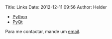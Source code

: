 Title: Links
Date:   2012-12-11 09:56
Author:   Helder

-   [Python](http://www.python.org)
-   [PyQt](http://www.riverbankcomputing.co.uk)

Para me contactar, mande um [email](helder@linuxmail.org).

